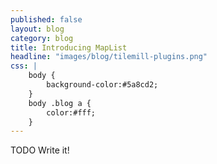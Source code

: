 ```yaml
---
published: false
layout: blog
category: blog
title: Introducing MapList
headline: "images/blog/tilemill-plugins.png"
css: |
    body {
        background-color:#5a8cd2;
    }
    body .blog a {
        color:#fff;
    }
---
```


TODO Write it!
